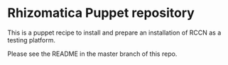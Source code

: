 # Rhizomatica Puppet repository

This is a puppet recipe to install and prepare an installation of RCCN as a testing platform.

Please see the README in the master branch of this repo.


